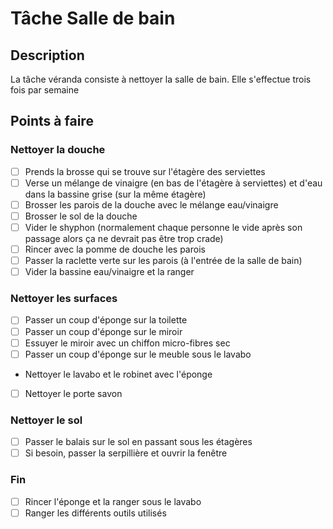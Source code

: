 # Tâche Salle de bain

## Description
La tâche véranda consiste à nettoyer la salle de bain. Elle s'effectue trois fois par semaine

## Points à faire

### Nettoyer la douche
- [ ] Prends la brosse qui se trouve sur l'étagère des serviettes 
- [ ] Verse un mélange de vinaigre (en bas de l'étagère à serviettes) et d'eau dans la bassine grise (sur la même étagère)
- [ ] Brosser les parois de la douche avec le mélange eau/vinaigre
- [ ] Brosser le sol de la douche
- [ ] Vider le shyphon (normalement chaque personne le vide après son passage alors ça ne devrait pas être trop crade) 
- [ ] Rincer avec la pomme de douche les parois 
- [ ] Passer la raclette verte sur les parois (à l'entrée de la salle de bain)
- [ ] Vider la bassine eau/vinaigre et la ranger

### Nettoyer les surfaces
- [ ] Passer un coup d'éponge sur la toilette
- [ ] Passer un coup d'éponge sur le miroir
- [ ] Essuyer le miroir avec un chiffon micro-fibres sec
- [ ] Passer un coup d'éponge sur le meuble sous le lavabo
- Nettoyer le lavabo et le robinet avec l'éponge
- [ ] Nettoyer le porte savon 

### Nettoyer le sol
- [ ] Passer le balais sur le sol en passant sous les étagères 
- [ ] Si besoin, passer la serpillière et ouvrir la fenêtre 

### Fin 
- [ ] Rincer l'éponge et la ranger sous le lavabo
- [ ] Ranger les différents outils utilisés 